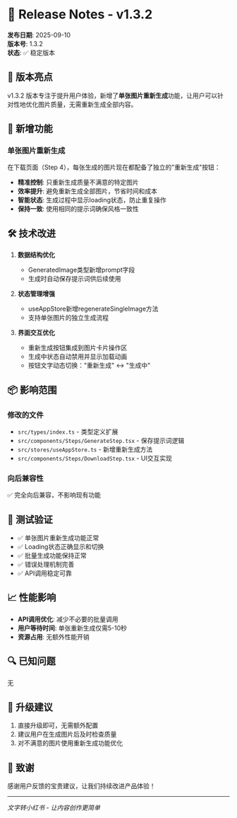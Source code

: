 # 🚀 Release Notes - v1.3.2

**发布日期**: 2025-09-10  
**版本号**: 1.3.2  
**状态**: ✅ 稳定版本  

## 🎯 版本亮点

v1.3.2 版本专注于提升用户体验，新增了**单张图片重新生成**功能，让用户可以针对性地优化图片质量，无需重新生成全部内容。

## 🔄 新增功能

### 单张图片重新生成
在下载页面（Step 4），每张生成的图片现在都配备了独立的"重新生成"按钮：

- **精准控制**: 只重新生成质量不满意的特定图片
- **效率提升**: 避免重新生成全部图片，节省时间和成本
- **智能状态**: 生成过程中显示loading状态，防止重复操作
- **保持一致**: 使用相同的提示词确保风格一致性

## 🛠️ 技术改进

1. **数据结构优化**
   - GeneratedImage类型新增prompt字段
   - 生成时自动保存提示词供后续使用

2. **状态管理增强**
   - useAppStore新增regenerateSingleImage方法
   - 支持单张图片的独立生成流程

3. **界面交互优化**
   - 重新生成按钮集成到图片卡片操作区
   - 生成中状态自动禁用并显示加载动画
   - 按钮文字动态切换："重新生成" ↔ "生成中"

## 📦 影响范围

### 修改的文件
- `src/types/index.ts` - 类型定义扩展
- `src/components/Steps/GenerateStep.tsx` - 保存提示词逻辑
- `src/stores/useAppStore.ts` - 新增重新生成方法
- `src/components/Steps/DownloadStep.tsx` - UI交互实现

### 向后兼容性
✅ 完全向后兼容，不影响现有功能

## 🧪 测试验证

- ✅ 单张图片重新生成功能正常
- ✅ Loading状态正确显示和切换
- ✅ 批量生成功能保持正常
- ✅ 错误处理机制完善
- ✅ API调用稳定可靠

## 📈 性能影响

- **API调用优化**: 减少不必要的批量调用
- **用户等待时间**: 单张重新生成仅需5-10秒
- **资源占用**: 无额外性能开销

## 🔍 已知问题

无

## 📝 升级建议

1. 直接升级即可，无需额外配置
2. 建议用户在生成图片后及时检查质量
3. 对不满意的图片使用重新生成功能优化

## 🙏 致谢

感谢用户反馈的宝贵建议，让我们持续改进产品体验！

---

*文字转小红书 - 让内容创作更简单*
